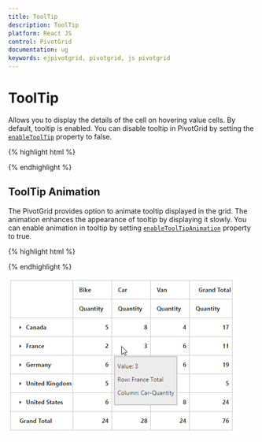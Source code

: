 ```yaml
---
title: ToolTip
description: ToolTip
platform: React JS
control: PivotGrid
documentation: ug
keywords: ejpivotgrid, pivotgrid, js pivotgrid
---
```


# ToolTip

Allows you to display the details of the cell on hovering value cells. By default, tooltip is enabled.  You can disable tooltip in PivotGrid by setting the [`enableToolTip`](/api/js/ejpivotgrid#members:enabletooltip)  property to false.

{% highlight html %}

<script type="text/babel">
    //..
    $(function(){
        ReactDOM.render(
        <EJ.PivotGrid id="PivotGrid" enableToolTip={false}></EJ.PivotGrid>,
        document.getElementById('PivotGrid1')
        );
    });
</script>

{% endhighlight %}

## ToolTip Animation

The PivotGrid provides option to animate tooltip displayed in the grid. The animation enhances the appearance of tooltip by displaying it slowly.  You can enable animation in tooltip by setting [`enableToolTipAnimation`](/api/js/ejpivotgrid#members:enabletooltip) property to true.

{% highlight html %}

<script type="text/babel">
    //..
    $(function(){
        ReactDOM.render(
        <EJ.PivotGrid id="PivotGrid" enableToolTipAnimation={true}></EJ.PivotGrid>,
        document.getElementById('PivotGrid1')
        );
    });
</script>

{% endhighlight %}

![](ToolTip_images/ToolTip.png)

